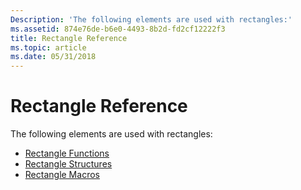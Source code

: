 ```yaml
---
Description: 'The following elements are used with rectangles:'
ms.assetid: 874e76de-b6e0-4493-8b2d-fd2cf12222f3
title: Rectangle Reference
ms.topic: article
ms.date: 05/31/2018
---
```


# Rectangle Reference

The following elements are used with rectangles:

-   [Rectangle Functions](rectangle-functions.md)
-   [Rectangle Structures](rectangle-structures.md)
-   [Rectangle Macros](rectangle-macros.md)

 

 



